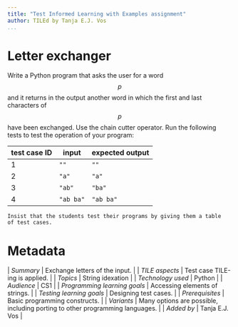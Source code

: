 ```yaml
---
title: "Test Informed Learning with Examples assignment"
author: TILEd by Tanja E.J. Vos
...
```


# Letter exchanger






Write a Python program that asks the user for a word $$p$$ and it
returns in the output another word in which the first and last
characters of $$p$$ have been exchanged. Use the chain cutter
operator. Run the following tests to test the operation of your
program:

**test case ID** | **input** | **expected output** 
------------------|-----------|---------------------
1                | `""`      | `""`                
2                | `"a"`     | `"a"`               
3                | `"ab"`    | `"ba"`              
4                | `"ab ba"` | `"ab ba"`           


```testruntile
Insist that the students test their programs by giving them a table
of test cases.
```

# Metadata

| *Summary*                     | Exchange letters of the input. |
| *TILE aspects*                | Test case TILE-ing is applied. |
| *Topics*                      | String idexation |
| *Technology used*             | Python |
| *Audience*                    | CS1 |
| *Programming learning goals*  | Accessing elements of strings. |
| *Testing learning goals*      | Designing test cases. |
| *Prerequisites*               | Basic programming constructs. |
| *Variants*                    | Many options are possible, including porting to other programming languages. | 
| *Added by*                    | Tanja E.J. Vos |   

